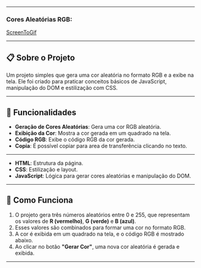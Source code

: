 
---

### Cores Aleatórias RGB:

[ScreenToGif](./color.gif)

---

## 📋 Sobre o Projeto
Um projeto simples que gera uma cor aleatória no formato RGB e a exibe na tela. Ele foi criado para praticar conceitos básicos de JavaScript, manipulação do DOM e estilização com CSS.

---

## 🚀 Funcionalidades

- **Geração de Cores Aleatórias**: Gera uma cor RGB aleatória.
- **Exibição da Cor**: Mostra a cor gerada em um quadrado na tela.
- **Código RGB**: Exibe o código RGB da cor gerada.
- **Copia**: É possível copiar para area de transferência clicando no texto.

---

- **HTML**: Estrutura da página.
- **CSS**: Estilização e layout.
- **JavaScript**: Lógica para gerar cores aleatórias e manipulação do DOM.

---

## 🎨 Como Funciona

1. O projeto gera três números aleatórios entre 0 e 255, que representam os valores de **R (vermelho)**, **G (verde)** e **B (azul)**.
2. Esses valores são combinados para formar uma cor no formato RGB.
3. A cor é exibida em um quadrado na tela, e o código RGB é mostrado abaixo.
4. Ao clicar no botão **"Gerar Cor"**, uma nova cor aleatória é gerada e exibida.

---